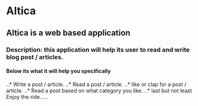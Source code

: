 # Altica

## Altica is a web based application

### Description: this application will help its user to read and write blog post / articles.

#### Below its what it will help you specifically

..* Write a post / article.
..* Read a post / article.
..* like or clap for a post / article.
..* Read a post based on what category you like.
..* last but not least Enjoy the ride.....
